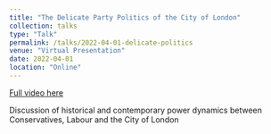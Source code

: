 ```yaml
---
title: "The Delicate Party Politics of the City of London"
collection: talks
type: "Talk"
permalink: /talks/2022-04-01-delicate-politics
venue: "Virtual Presentation"
date: 2022-04-01
location: "Online"
---
```


[Full video here](https://www.youtube.com/watch?v=LMcZ-nCA_CA&t=12s)

Discussion of historical and contemporary power dynamics between Conservatives, Labour and the City of London
